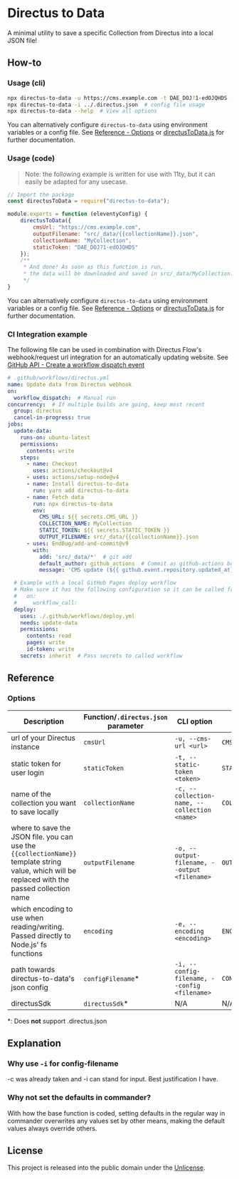 # Directus to Data
A minimal utility to save a specific Collection from Directus into a local JSON file!

## How-to
### Usage (cli)
```bash
npx directus-to-data -u https://cms.example.com -t DAE_DOJ?1-edOJQHDS -c MyCollection  # Basic usage
npx directus-to-data -i ../.directus.json  # config file usage
npx directus-to-data --help  # View all options
```

You can alternatively configure `directus-to-data` using environment variables
or a config file. See [Reference - Options](#options) or [directusToData.js](directusToData.js) for further documentation.

### Usage (code)
> Note: the following example is written for use with 11ty, but it can easily be adapted for any usecase.

```js
// Import the package
const directusToData = require("directus-to-data");

module.exports = function (eleventyConfig) {
    directusToData({
        cmsUrl: "https://cms.example.com",
        outputFilename: "src/_data/{{collectionName}}.json",
        collectionName: "MyCollection",
        staticToken: "DAE_DOJ?1-edOJQHDS"
    });
    /**
     * And done! As soon as this function is run,
     * the data will be downloaded and saved in src/_data/MyCollection.json
     */
}
```

You can alternatively configure `directus-to-data` using environment variables
or a config file. See [Reference - Options](#options) or [directusToData.js](directusToData.js) for further documentation.

### CI Integration example
The following file can be used in combination with Directus Flow's webhook/request url integration for an automatically updating website.
See [GitHub API - Create a workflow dispatch event](https://docs.github.com/en/rest/actions/workflows#create-a-workflow-dispatch-event)

```yml
# .github/workflows/directus.yml
name: Update data from Directus webhook
on:
  workflow_dispatch:  # Manual run
concurrency:  # If multiple builds are going, keep most recent
  group: directus
  cancel-in-progress: true
jobs:
  update-data:
    runs-on: ubuntu-latest
    permissions:
      contents: write
    steps:
      - name: Checkout
        uses: actions/checkout@v4
      - uses: actions/setup-node@v4
      - name: Install directus-to-data
        run: yarn add directus-to-data
      - name: Fetch data
        run: npx directus-to-data
        env:
          CMS_URL: ${{ secrets.CMS_URL }}
          COLLECTION_NAME: MyCollection
          STATIC_TOKEN: ${{ secrets.STATIC_TOKEN }}
          OUTPUT_FILENAME: src/_data/{{collectionName}}.json
      - uses: EndBug/add-and-commit@v9
        with:
          add: 'src/_data/*'  # git add
          default_author: github_actions  # Commit as github-actions bot
          message: 'CMS update (${{ github.event.repository.updated_at}})'

  # Example with a local GitHub Pages deploy workflow
  # Make sure it has the following configuration so it can be called from a different workflow
  #   on:
  #     workflow_call:
  deploy:
    uses: ./.github/workflows/deploy.yml
    needs: update-data
    permissions:
      contents: read
      pages: write
      id-token: write
    secrets: inherit  # Pass secrets to called workflow
```

## Reference
### Options
| Description | Function/`.directus.json` parameter | CLI option            | env var    | default value | example value           |
| ----------- | ----------------------------------- | --------------------- | ---------- | ------------- | ----------------------- |
| url of your Directus instance | `cmsUrl`                            | `-u, --cms-url <url>` |  `CMS_URL` | Not set       | https://cms.example.com |
| static token for user login | `staticToken`       | `-t, --static-token <token>` | `STATIC_TOKEN` | Not set | DAE_DOJ?1-edOJQHDS |
| name of the collection you want to save locally | `collectionName` | `-c, --collection-name, --collection <name>` | `COLLECTION_NAME` | Not set | MyCollection |
| where to save the JSON file. you can use the `{{collectionName}}` template string value, which will be replaced with the passed collection name | `outputFilename` | `-o, --output-filename, --output <filename>` | `OUTPUT_FILENAME` | {{collectionName}}.json | src/_data/{{collectionName}}.json |
| which encoding to use when reading/writing. Passed directly to Node.js' fs functions | `encoding` | `-e, --encoding <encoding>` | `ENCODING` | utf-8 | ascii |
| path towards directus-to-data's json config | `configFilename`* | `-i, --config-filename, --config <filename>` | `CONFIG_FILENAME` | .directus.json | ../directus-to-data.json |
| directusSdk | `directusSdk`* | N/A | N/A | `require("@directus/sdk")` | `customDirectusSdkInstance` |

*: Does **not** support .directus.json

## Explanation
### Why use `-i` for config-filename
-c was already taken and -i can stand for input. Best justification I have.

### Why not set the defaults in commander?
With how the base function is coded, setting defaults in the regular way in commander overwrites any values set by other means, making the default values always override others.


## License
This project is released into the public domain under the [Unlicense](LICENSE).
